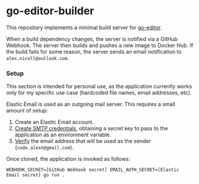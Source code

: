 # go-editor-builder

This repository implements a minimal build server for [go-editor](https://github.com/alex-nicoll/go-editor).

When a build dependency changes, the server is notified via a GitHub Webhook. The server then builds and pushes a new image to Docker Hub. If the build fails for some reason, the server sends an email notification to `alex.nicoll@outlook.com`.

### Setup

This section is intended for personal use, as the application currently works only for my specific use case (hardcoded file names, email addresses, etc).

Elastic Email is used as an outgoing mail server. This requires a small amount of setup:
1. Create an Elastic Email account. 
2. [Create SMTP credentials](https://app.elasticemail.com/api/settings/create-smtp), obtaining a secret key to pass to the application as an environment variable.
3. [Verify](https://app.elasticemail.com/api/settings/domains/email-verification/) the email address that will be used as the sender (`code.alexn@gmail.com`).

Once cloned, the application is invoked as follows:
```
WEBHOOK_SECRET=[GitHub Webhook secret] EMAIL_AUTH_SECRET=[Elastic Email secret] go run .
```
